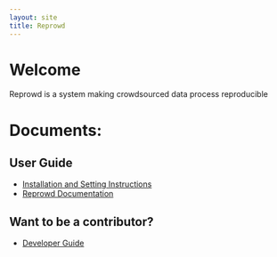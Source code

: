```yaml
---
layout: site
title: Reprowd
---
```


# Welcome

Reprowd is a system making crowdsourced data process reproducible


# Documents:

## User Guide
* [Installation and Setting Instructions](install.html)
* [Reprowd Documentation](docs/_build/html)

## Want to be a contributor?
* [Developer Guide](dev_guide.html)
